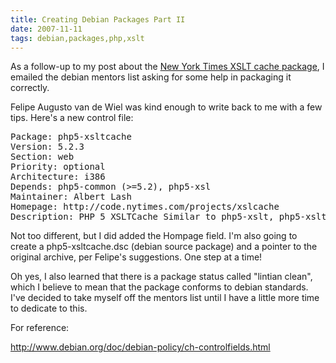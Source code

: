 ```yaml
---
title: Creating Debian Packages Part II
date: 2007-11-11
tags: debian,packages,php,xslt
---
```


As a follow-up to my post about the <a href="http://www.docunext.com/blog/2007/10/nyt-xslcache.html">New York Times XSLT cache package</a>, I emailed the debian mentors list asking for some help in packaging it correctly.

Felipe Augusto van de Wiel was kind enough to write back to me with a few tips. Here's a new control file:

<pre class="sh_sh">
Package: php5-xsltcache
Version: 5.2.3
Section: web
Priority: optional
Architecture: i386
Depends: php5-common (>=5.2), php5-xsl
Maintainer: Albert Lash
Homepage: http://code.nytimes.com/projects/xslcache
Description: PHP 5 XSLTCache Similar to php5-xslt, php5-xsltcache caches xsl documents in permanent memory, but keeps an eye on modification time of referenced file.
</pre>

Not too different, but I did added the Hompage field. I'm also going to create a php5-xsltcache.dsc (debian source package) and a pointer to the original archive, per Felipe's suggestions. One step at a time!

Oh yes, I also learned that there is a package status called "lintian clean", which I believe to mean that the package conforms to debian standards. I've decided to take myself off the mentors list until I have a little more time to dedicate to this.

For reference:

<a rel="nofollow" href="http://www.debian.org/doc/debian-policy/ch-controlfields.html">http://www.debian.org/doc/debian-policy/ch-controlfields.html</a>

